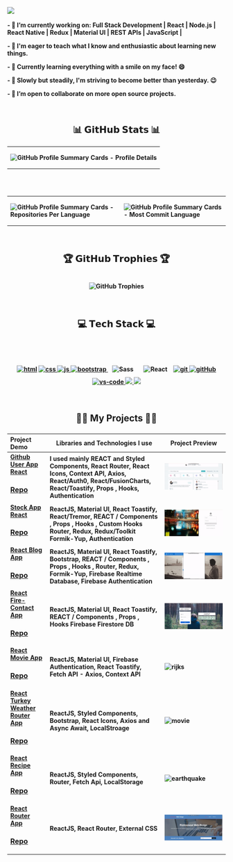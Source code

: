 <p>
<a href="https://github.com/DenverCoder1/readme-typing-svg"><img src="https://readme-typing-svg.herokuapp.com?&font=IBM+Plex+Sans&weight=600&pause=1000&color=C5793C&size=20&lines=Welcome+to+my+GitHub+Profile!;I'm+a+Fullstack+Developer;I'm+a+Frontend+Developer;I'm+a+Backend+Developer;I'm+a+React+Developer;I'm+a+React+Native+Developer"/></a>
</p>
<b> - 🔭 I’m currently working on: Full Stack Development | React | Node.js | React Native | Redux | Material UI | REST APIs | JavaScript | </b>

<b> - 🌱 I'm eager to teach what I know and enthusiastic about learning new things.

<b> - 👀 Currently learning everything with a smile on my face! 😄 </b>

<b> - 💞️ Slowly but steadily, I'm striving to become better than yesterday. 😉 </b>

<b> - 👯 I’m open to collaborate on more open source projects. </b>

<!--
- 📚 Proficient in HTML, CSS, JavaScript, Python, Java, C, and Figma.
- 🌐 Visit my [Portfolio](https://github.com/RanitManik/Portfolio-1.0) to explore my projects and achievements.
- 📝 Writing technical blogs on [Hashnode](https://hashnode.com/@ranitmanik).
- 📧 Reach me via [Email](mailto:ranitmanik.dev@gmail.com) or connect on [LinkedIn](https://www.linkedin.com/in/ranit-manik/).
- 📍 Currently based in Mecheda, West Bengal, India.
-->

<!--
## 🌐 Socials:


<a href="https://github.com/AliAksoyy" target="_blank">
<img src=https://img.shields.io/badge/github-%2324292e.svg?&style=for-the-badge&logo=github&logoColor=white alt=github style="margin-bottom: 5px;" />
</a>
<a href="https://www.linkedin.com/in/aliaksoyy/" target="_blank">
<img src=https://img.shields.io/badge/linkedin-%231E77B5.svg?&style=for-the-badge&logo=linkedin&logoColor=white alt=linkedin style="margin-bottom: 5px;" />
</a>
<a href="https://mail.google.com/mail/u/1/#inbox" target="_blank">
<img src="https://img.shields.io/badge/gmail-f1f2f6.svg?&style=for-the-badge&logo=gmail&logoColor=red" alt=linkedin style="margin-bottom: 5px;" />
</a>
-->
<br>

<!--
<div align="center">
<img src="./profile-3d-contrib/profile-gitblock.svg"/>
</div>
-->

<h2 align="center">📊 𝗚𝗶𝘁𝗛𝘂𝗯 𝗦𝘁𝗮𝘁𝘀 📊</h2>

<div align="center">
<table>
<tr>
<td>

![GitHub Profile Summary Cards - Profile Details](http://github-profile-summary-cards.vercel.app/api/cards/profile-details?username=AliAksoyy&theme=nord_bright)

</td>
</tr>

</table>
</div>


<br>
<br>
<div align="center">

<table >
<tr >
<td >

![GitHub Profile Summary Cards - Repositories Per Language](http://github-profile-summary-cards.vercel.app/api/cards/repos-per-language?username=AliAksoyy&theme=nord_bright)

</td>
<td>

![GitHub Profile Summary Cards - Most Commit Language](http://github-profile-summary-cards.vercel.app/api/cards/most-commit-language?username=AliAksoyy&theme=nord_bright)

</td>
</tr>
</table>

</div>

<!-- ### GitHub stats card

![](http://github-profile-summary-cards.vercel.app/api/cards/stats?username=AliAksoyy&theme=nord_bright&)
 -->


  <!-- <div align="center">
  <p align="center">
  <img height="50%" width="auto" src ="https://github-readme-stats.vercel.app/api?username=AliAksoyy&show_icons=true&count_private=true&theme=darcula&hide_border=true&hide=issues,contribs&bg_color=00000000">
  <img height="50%" width="auto" src ="https://github-readme-stats.vercel.app/api/top-langs/?username=AliAksoyy&layout=compact&hide_border=true&theme=darcula&bg_color=00000000&langs_count=6&hide=jupyter%20notebook,tex,css,php">
  <img src ="https://github-readme-streak-stats.herokuapp.com?user=AliAksoyy&theme=darcula&hide_border=true&background=FFFFFF00">
  <br>
</div> -->

<br>

<h2 align="center">🏆 𝗚𝗶𝘁𝗛𝘂𝗯 𝗧𝗿𝗼𝗽𝗵𝗶𝗲𝘀 🏆</h2>
<br>

<div align=center>
  <picture>
    <source media="(prefers-color-scheme: dark)" srcset="https://github-profile-trophy.vercel.app/?username=AliAksoyy&theme=radical&no-frame=false&no-bg=false&margin-w=4&row=1" />
    <source media="(prefers-color-scheme: light)" srcset="https://github-profile-trophy.vercel.app/?username=AliAksoyy&no-frame=false&no-bg=false&margin-w=4&row=1" />
    <img alt="GitHub Trophies" src="https://github-profile-trophy.vercel.app/?username=AliAksoyy&theme=radical&no-frame=false&no-bg=false&margin-w=4&row=1" />
  </picture>
</div>

<br>
<br>
<h2 align="center">💻 𝗧𝗲𝗰𝗵 𝗦𝘁𝗮𝗰𝗸 💻</h2>
<br>
<br>

<p align="center">
 <a href="#" target="_blank"><img src="https://upload.wikimedia.org/wikipedia/commons/thumb/6/61/HTML5_logo_and_wordmark.svg/1200px-HTML5_logo_and_wordmark.svg.png" alt="html" height="48"/></a> 
 <a href="#" target="_blank"> <img src="https://upload.wikimedia.org/wikipedia/commons/thumb/d/d5/CSS3_logo_and_wordmark.svg/1200px-CSS3_logo_and_wordmark.svg.png" alt="css" height="48"/> </a> 
<a href="#" target="_blank"> <img src="https://cdn.icon-icons.com/icons2/2108/PNG/512/javascript_icon_130900.png" alt="js" height="48"/> </a>
<a href="#" target="_blank"> <img src="https://cdn.icon-icons.com/icons2/2415/PNG/512/bootstrap_plain_wordmark_logo_icon_146620.png" alt="bootstrap" height="48"/> </a> 
  <img style="margin: 10px" src="https://profilinator.rishav.dev/skills-assets/sass-original.svg" alt="Sass" height="50" />  
<img style="margin: 10px" src="https://profilinator.rishav.dev/skills-assets/react-original-wordmark.svg" alt="React" height="50" />  
 <a href="#" target="_blank"> <img src="https://www.vectorlogo.zone/logos/git-scm/git-scm-icon.svg" alt="git" height="48"/> </a> 
 <a href="#" target="_blank"> <img src="https://github.githubassets.com/images/modules/logos_page/Octocat.png" alt="gitHub" height="48"/> </a> 
 <a href="#" target="_blank"> <img src="https://cdn.icon-icons.com/icons2/2107/PNG/512/file_type_vscode_icon_130084.png" alt="vs-code" height="48"/> </a>
 <a href="#" target="_blank"> <img src="https://user-images.githubusercontent.com/94930605/160258720-2a39e2f4-cb61-4b1a-9303-db050ffaa003.png" height="48"/> </a>  
 <a href="#" target="_blank"> <img src="https://logos-marcas.com/wp-content/uploads/2021/03/Jira-Emblema.png" height="48"/> </a>
<br>

<br>
<br>
<h2 align="center" > 🧑‍🏫 My Projects 🧑‍🏫</h2>

###

| Project Demo                                                                                                                                           | Libraries and Technologies I use                                                                                                                                         | Project Preview                                                                                         |
| :----------------------------------------------------------------------------------------------------------------------------------------------------- | ------------------------------------------------------------------------------------------------------------------------------------------------------------------------ | ------------------------------------------------------------------------------------------------------- |
| [Github User App React](https://github-useres-react.vercel.app/) <h3>[Repo](https://github.com/AliAksoyy/Github-Useres-React)</h3>                     | I used mainly REACT and Styled Components, React Router, React Icons, Context API, Axios, React/Auth0, React/FusionCharts, React/Toastify, Props , Hooks, Authentication | ![schiphol](https://raw.githubusercontent.com/AliAksoyy/Github-Useres-React/main/public/gif/maker.gif)  |
| [Stock App React](https://stock-app-react-weld.vercel.app/) <h3>[Repo](https://github.com/AliAksoyy/stock-app-react)</h3>                              | ReactJS, Material UI, React Toastify, React/Tremor, REACT / Components , Props , Hooks , Custom Hooks Router, Redux, Redux/Toolkit Formik-Yup, Authentication            | ![schiphol](https://raw.githubusercontent.com/AliAksoyy/stock-app-react/main/public/gif/maker.gif)      |
| [React Blog App](https://react-blog-app-rho.vercel.app/) <h3>[Repo](https://github.com/AliAksoyy/React-BlogApp)</h3>                                   | ReactJS, Material UI, React Toastify, Bootstrap, REACT / Components , Props , Hooks , Router, Redux, Formik-Yup, Firebase Realtime Database, Firebase Authentication     | ![schiphol](https://raw.githubusercontent.com/AliAksoyy/React-BlogApp/main/public/gif/maker.gif)        |
| [React Fire-Contact App](https://react-fire-contact-app.vercel.app/) <h3>[Repo](https://github.com/AliAksoyy/React-FireContactApp)</h3>                | ReactJS, Material UI, React Toastify, REACT / Components , Props , Hooks Firebase Firestore DB                                                                           | ![blog](https://raw.githubusercontent.com/AliAksoyy/React-FireContactApp/main/public/gif/maker.gif)     |
| [React Movie App](https://react-movie-app-ruby.vercel.app/) <h3>[Repo](https://github.com/AliAksoyy/react-MovieApp)</h3>                               | ReactJS, Material UI, Firebase Authentication, React Toastify, Fetch API - Axios, Context API                                                                            | ![rijks](https://raw.githubusercontent.com/AliAksoyy/react-MovieApp/main/public/gif/readme.gif)         |
| [React Turkey Weather Router App](https://react-turkey-weather-app.vercel.app/) <h3>[Repo](https://github.com/AliAksoyy/React-Turkey-Weather-App)</h3> | ReactJS, Styled Components, Bootstrap, React Icons, Axios and Async Await, LocalStroage                                                                                  | ![movie](https://github.com/AliAksoyy/React-Turkey-Weather-App/blob/main/public/gif/maker.gif)          |
| [React Recipe App](https://react-recipe-app-nine.vercel.app/) <h3>[Repo](https://github.com/AliAksoyy/React-Recipe-App)</h3>                           | ReactJS, Styled Components, Router, Fetch Api, LocalStorage                                                                                                              | ![earthquake](https://raw.githubusercontent.com/AliAksoyy/React-Recipe-App/main/public/gif/maker.gif)   |
| [React Router App](https://react-router-app-three.vercel.app/) <h3>[Repo](https://github.com/AliAksoyy/React-Router-App)</h3>                          | ReactJS, React Router, External CSS                                                                                                                                      | ![react-recipe](https://raw.githubusercontent.com/AliAksoyy/React-Router-App/main/public/gif/maker.gif) |
